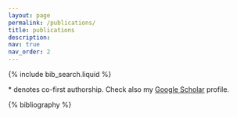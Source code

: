 ```yaml
---
layout: page
permalink: /publications/
title: publications
description: 
nav: true
nav_order: 2
---
```


<!-- _pages/publications.md -->

<!-- Bibsearch Feature -->

{% include bib_search.liquid %}

\* denotes co-first authorship. Check also my [Google Scholar](https://scholar.google.com/citations?hl=en&user=E0sOorcAAAAJ) profile.

<div class="publications">

{% bibliography %}

</div>
